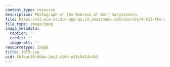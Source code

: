 ```yaml
---
content_type: resource
description: Photograph of the Madrasa of Amir Sarghatmish.
file: https://ol-ocw-studio-app-qa.s3.amazonaws.com/courses/4-615-the-architecture-of-cairo-spring-2002/4bfeac306bba3ec2c10de12c0a14cd43_1079.jpg
file_type: image/jpeg
image_metadata:
  caption: ''
  credit: ''
  image-alt: ''
resourcetype: Image
title: 1079.jpg
uid: 4bfeac30-6bba-3ec2-c10d-e12c0a14cd43
---
```

